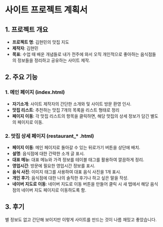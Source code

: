 # 사이트 프로젝트 계획서
## 1. 프로젝트 개요
- **프로젝트 명**: 김현민의 맛집 지도
- **제작자**: 김현민
- **목표**: 수업 때 배운 개념들로 내가 전주에 와서 오직 개인적으로 좋아하는 음식점들의 정보들을 정리하고 공유하는 사이트 제작.

## 2. 주요 기능
### 1. 메인 페이지 (index.html)
- **자기소개**: 사이트 제작자의 간단한 소개와 및 사이트 방문 환영 인사.
- **맛집 리스트**: 추천하는 맛집 7개의 목록을 리스트 형태로 정리
- **페이지 이동**: 각 맛집 리스트의 항목을 클릭하면, 해당 맛집의 상세 정보가 담긴 별도의 페이지로 이동.

### 2. 맛집 상세 페이지 (restaurant_* .html)
- **페이지 이동**: 메인 페이지로 돌아갈 수 있는 뒤로가기 버튼을 상단에 배치.
- **설명**: 음식점에 대한 간략한 소개 글 표시.
- **대표 메뉴**: 대표 메뉴와 가격 정보를 테이블 태그를 활용하여 깔끔하게 정리.
- **영업시간**: 방문에 필요한 영업시간 정보를 표시.
- **음식 사진**: 이미지 태그를 사용하여 대표 음식 사진을 1개 표시.
- **개인 후기**: 음식점에 대한 나의 솔직한 후기나 하고 싶은 말을 작성.
- **네이버 지도로 이동**: 네이버 지도로 이동 버튼을 만들어 클릭 시 새 탭에서 해당 음식점의 네이버 지도 페이지로 이동하도록 함.

## 3. 후기
별 정보도 없고 간단해 보이지만 이렇게 사이트를 만드는 것이 나름 재밌고 좋았습니다.

